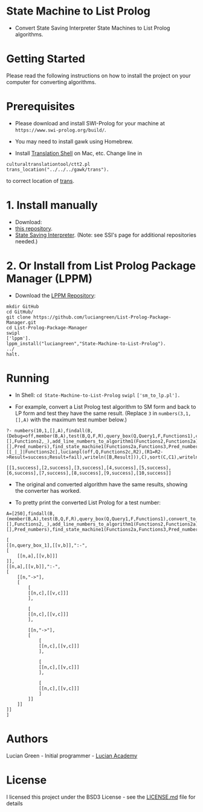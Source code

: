 # State Machine to List Prolog

* Convert State Saving Interpreter State Machines to List Prolog algorithms.


# Getting Started

Please read the following instructions on how to install the project on your computer for converting algorithms.

# Prerequisites

* Please download and install SWI-Prolog for your machine at `https://www.swi-prolog.org/build/`.

* You may need to install gawk using Homebrew.

* Install <a href="https://github.com/soimort/translate-shell">Translation Shell</a> on Mac, etc.
Change line in
```
culturaltranslationtool/ctt2.pl
trans_location("../../../gawk/trans").
```
to correct location of <a href="https://github.com/soimort/translate-shell">trans</a>.

# 1. Install manually

* Download:
* <a href="https://github.com/luciangreen/State-Machine-to-List-Prolog">this repository</a>.
* <a href="https://github.com/luciangreen/SSI">State Saving Interpreter</a>. (Note: see SSI's page for additional repositories needed.)

# 2. Or Install from List Prolog Package Manager (LPPM)

* Download the <a href="https://github.com/luciangreen/List-Prolog-Package-Manager">LPPM Repository</a>:

```
mkdir GitHub
cd GitHub/
git clone https://github.com/luciangreen/List-Prolog-Package-Manager.git
cd List-Prolog-Package-Manager
swipl
['lppm'].
lppm_install("luciangreen","State-Machine-to-List-Prolog").
../
halt.
```

# Running

* In Shell:
`cd State-Machine-to-List-Prolog`
`swipl`
`['sm_to_lp.pl'].`

* For example, convert a List Prolog test algorithm to SM form and  back to LP form and test they have the same result.  (Replace `3` in `numbers(3,1,[],A)` with the  maximum test number below.)

```
?- numbers(10,1,[],A),findall(B,(Debug=off,member(B,A),test(B,Q,F,R),query_box(Q,Query1,F,Functions1),convert_to_grammar_part1(Functions1,[],Functions2,_),add_line_numbers_to_algorithm1(Functions2,Functions2a),find_pred_numbers(Functions2a,[],Pred_numbers),find_state_machine1(Functions2a,Functions3,Pred_numbers),sm_to_lp(Functions3,Functions2b),lucianpl(Debug,Q,F,R1),Functions2b=[[_|_]|Functions2c],lucianpl(off,Q,Functions2c,R2),(R1=R2->Result=success;Result=fail),writeln([B,Result])),C),sort(C,C1),writeln(C1).

[[1,success],[2,success],[3,success],[4,success],[5,success],[6,success],[7,success],[8,success],[9,success],[10,success]]
```

* The original and converted algorithm have the same results, showing the converter has worked.

* To pretty print the converted List Prolog for a test number:

```
A=[250],findall(B,(member(B,A),test(B,Q,F,R),query_box(Q,Query1,F,Functions1),convert_to_grammar_part1(Functions1,[],Functions2,_),add_line_numbers_to_algorithm1(Functions2,Functions2a),find_pred_numbers(Functions2a,[],Pred_numbers),find_state_machine1(Functions2a,Functions3,Pred_numbers),sm_to_lp(Functions3,Functions2b),pp0(Functions2,Functions21),writeln(Functions21),pp0(Functions2b,Functions2b1),writeln(Functions2b1)),C).

[
[[n,query_box_1],[[v,b]],":-",
[
	[[n,a],[[v,b]]]
]],
[[n,a],[[v,b]],":-",
[
	[[n,"->"],
	[
		[
		[[n,c],[[v,c]]]
		],

		[
		[[n,c],[[v,c]]]
		],

		[[n,"->"],
		[
			[
			[[n,c],[[v,c]]]
			],

			[
			[[n,c],[[v,c]]]
			],

			[
			[[n,c],[[v,c]]]
			]
		]]
	]]
]]
]
```

# Authors

Lucian Green - Initial programmer - <a href="https://www.lucianacademy.com/">Lucian Academy</a>

# License

I licensed this project under the BSD3 License - see the <a href="LICENSE">LICENSE.md</a> file for details

